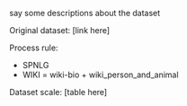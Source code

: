 say some descriptions about the dataset

Original dataset:
[link here]

Process rule:
- SPNLG
- WIKI = wiki-bio + wiki_person_and_animal

Dataset scale:
[table here]
